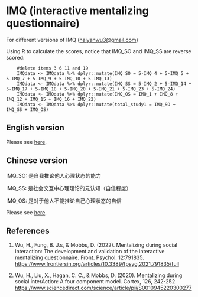 # IMQ (interactive mentalizing questionnaire)

For different versions of IMQ (haiyanwu3@gmail.com)

Using R to calculate the scores, notice that IMQ_SO and IMQ_SS are reverse scored:

        #delete items 3 6 11 and 19
        IMQdata <- IMQdata %>% dplyr::mutate(IMQ_SO = 5-IMQ_4 + 5-IMQ_5 + 5-IMQ_7 + 5-IMQ_9 + 5-IMQ_10 + 5-IMQ_13)
        IMQdata <- IMQdata %>% dplyr::mutate(IMQ_SS = 5-IMQ_2 + 5-IMQ_14 + 5-IMQ_17 + 5-IMQ_18 + 5-IMQ_20 + 5-IMQ_21 + 5-IMQ_23 + 5-IMQ_24)
        IMQdata <- IMQdata %>% dplyr::mutate(IMQ_OS = IMQ_1 + IMQ_8 + IMQ_12 + IMQ_15 + IMQ_16 + IMQ_22)
        IMQdata <- IMQdata %>% dplyr::mutate(total_study1 = IMQ_SO + IMQ_SS + IMQ_OS)

## English version 

Please see [here](https://github.com/andlab-um/IMQ/blob/main/IMQ_EN.docx).

## Chinese version

IMQ_SO: 是自我推论他人心理状态的能力

IMQ_SS: 是社会交互中心理理论的元认知（自信程度）

IMQ_OS: 是对于他人不能推论自己心理状态的自信

Please see [here](https://github.com/andlab-um/IMQ/blob/main/IMQ_CN.xlsx).

## References
1. Wu, H., Fung, B. J.s, & Mobbs, D. (2022). Mentalizing during social interaction: The development and validation of the interactive mentalizing questionnaire. Front. Psychol. 12:791835. https://www.frontiersin.org/articles/10.3389/fpsyg.2021.791835/full

2. Wu, H., Liu, X., Hagan, C. C., & Mobbs, D. (2020). Mentalizing during social interAction: A four component model. Cortex, 126, 242-252.
https://www.sciencedirect.com/science/article/pii/S0010945220300277

